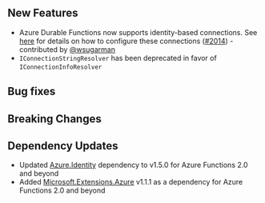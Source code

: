 ## New Features

* Azure Durable Functions now supports identity-based connections. See [here](https://docs.microsoft.com/en-us/azure/azure-functions/functions-reference?tabs=blob#connecting-to-host-storage-with-an-identity-preview) for details on how to configure these connections ([#2014](https://github.com/Azure/azure-functions-durable-extension/pull/2014)) - contributed by [@wsugarman](https://github.com/wsugarman)
* `IConnectionStringResolver` has been deprecated in favor of `IConnectionInfoResolver`

## Bug fixes

## Breaking Changes

## Dependency Updates
* Updated [Azure.Identity](https://www.nuget.org/packages/Azure.Identity/1.5.0) dependency to v1.5.0 for Azure Functions 2.0 and beyond
* Added [Microsoft.Extensions.Azure](https://www.nuget.org/packages/Microsoft.Extensions.Azure/1.1.1) v1.1.1 as a dependency for Azure Functions 2.0 and beyond
